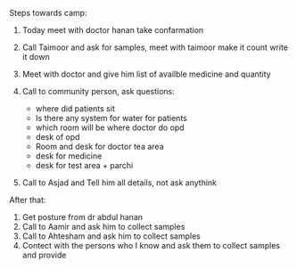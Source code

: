 Steps towards camp:

1. Today meet with doctor hanan take confarmation
2. Call Taimoor and ask for samples, meet with taimoor make it count write it down
3. Meet with doctor and give him list of availble medicine and quantity
2. Call to community person, ask questions:

    - where did patients sit
    - Is there any system for water for patients
    - which room will be where doctor do opd
    - desk of opd
    - Room and desk for doctor tea area
    - desk for medicine 
    - desk for test area + parchi

3. Call to Asjad and Tell him all details, not ask anythink


After that:

1. Get posture from dr abdul hanan
2. Call to Aamir and ask him to collect samples
3. Call to Ahtesham and ask him to collect samples
4. Contect with the persons who I know and ask them to collect samples and provide
